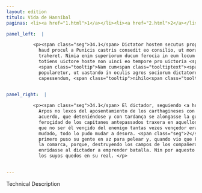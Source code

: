 ```yaml
---
layout: edition
titulo: Vida de Hanníbal
paginas: <li><a href="1.html">1</a></li><li><a href="2.html">2</a></li><li><a href="3.html">3</a></li><li><a href="4.html">4</a></li><li><a href="5.html">5</a></li><li><a href="6.html">6</a></li><li><a href="7.html">7</a></li><li><a href="8.html">8</a></li><li><a href="9.html">9</a></li><li><a href="10.html">10</a></li><li><a href="11.html">11</a></li><li><a href="12.html">12</a></li><li><a href="13.html">13</a></li><li><a href="14.html">14</a></li><li><a href="15.html">15</a></li><li><a href="16.html">16</a></li><li><a href="17.html">17</a></li><li><a href="18.html">18</a></li><li><a href="19.html">19</a></li><li><a href="20.html">20</a></li><li><a href="21.html">21</a></li><li><a href="22.html">22</a></li><li><a href="23.html">23</a></li><li><a href="24.html">24</a></li><li><a href="25.html">25</a></li><li><a href="26.html">26</a></li><li><a href="27.html">27</a></li><li><a href="28.html">28</a></li><li><a href="29.html">29</a></li><li><a href="30.html">30</a></li><li><a href="31.html">31</a></li><li><a href="32.html">32</a></li><li><a href="33.html">33</a></li><li><a href="34.html">34</a></li><li><a href="35.html">35</a></li><li><a href="36.html">36</a></li><li><a href="37.html">37</a></li><li><a href="38.html">38</a></li><li><a href="39.html">39</a></li><li><a href="40.html">40</a></li><li><a href="41.html">41</a></li><li><a href="42.html">42</a></li><li><a href="43.html">43</a></li><li><a href="44.html">44</a></li><li><a href="45.html">45</a></li><li><a href="46.html">46</a></li><li><a href="47.html">47</a></li><li><a href="48.html">48</a></li><li><a href="49.html">49</a></li><li><a href="50.html">50</a></li><li><a href="51.html">51</a></li><li><a href="52.html">52</a></li><li><a href="53.html">53</a></li><li><a href="54.html">54</a></li><li><a href="55.html">55</a></li><li><a href="56.html">56</a></li><li><a href="57.html">57</a></li><li><a href="58.html">58</a></li><li><a href="59.html">59</a></li><li><a href="60.html">60</a></li><li><a href="61.html">61</a></li><li><a href="62.html">62</a></li><li><a href="63.html">63</a></li><li><a href="64.html">64</a></li><li><a href="65.html">65</a></li><li><a href="66.html">66</a></li><li><a href="67.html">67</a></li><li><a href="68.html">68</a></li><li><a href="69.html">69</a></li><li><a href="70.html">70</a></li><li><a href="71.html">71</a></li><li><a href="72.html">72</a></li><li><a href="73.html">73</a></li><li><a href="74.html">74</a></li><li><a href="75.html">75</a></li><li><a href="76.html">76</a></li><li><a href="77.html">77</a></li><li><a href="78.html">78</a></li><li><a href="79.html">79</a></li><li><a href="80.html">80</a></li><li><a href="81.html">81</a></li><li><a href="82.html">82</a></li><li><a href="83.html">83</a></li><li><a href="84.html">84</a></li><li><a href="85.html">85</a></li><li><a href="86.html">86</a></li><li><a href="87.html">87</a></li><li><a href="88.html">88</a></li><li><a href="89.html">89</a></li><li><a href="90.html">90</a></li><li><a href="91.html">91</a></li><li><a href="92.html">92</a></li><li><a href="93.html">93</a></li><li><a href="94.html">94</a></li><li><a href="95.html">95</a></li><li><a href="96.html">96</a></li>

panel_left:  |

          <p><span class="seg">34.1</span> Dictator hostem secutus prope Arpos
            haud procul a Punicis castris consedit eo consilio, ut morando cunctandoque bellum
            traheret. Nimia enim superiorum ducum ferocia in eum locum rem Romanam deduxerat, ut a
            totiens uictore hoste non uinci eo tempore pro uictoria <span class="tooltip">haberetur<span class="tooltiptext">ageretur <span class="siglas">U</span> </span></span>. Itaque omnia repente mutauit imperator mutatus. <span class="seg">2</span>
            <span class="tooltip">Nam cum<span class="tooltiptext"><span class="om"><i>om. </i></span> <span class="siglas">F</span> </span></span> Hannibal primo in aciem deduceret, deinde quiescente hoste omnem regionem
            popularetur, ut uastando in oculis agros sociorum dictatorem exciret ad praelium
            capessendum, <span class="tooltip">nihilo<span class="tooltiptext">niholo <span class="siglas">G s</span> </span></span> magis motus Fabius suos in castris continebat.</p>
        

panel_right:  |

          <p><span class="seg">34.1</span> El dictador, seguiendo <a href="../public/images/1491/171r.png" target="new"><img class="facs" src="../public/images/1491/1491.jpg"/></a>[171r,b] al enemigo, puso su real çerca de
            Arpos no lexos del aposentamiento de los carthagineses con este
            acuerdo, que deteniéndose y con tardança se alongasse la guerra, pues que la demasiada
            feroçidad de los capitanes antepassados traxera en aquellos términos el estado romano y
            que no ser él vençido del enemigo tantas vezes vençedor era vençer. Assí qu’el capitán
            mudado, todo lo pudo mudar a desora. <span class="seg">2</span> Ca <span class="persName">Hanníbal</span>
            primero puso su gente en az para pelear y, quando vio que Fabio estava quedo, taló toda
            la comarca, porque, destruyendo los campos de los compañeros a ojo de los enemigos,
            enridasse al dictador a emprender batalla. Nin por aquesto se movió más Fabio y tenía
            los suyos quedos en su real. </p>
        

---
```


Technical Description 